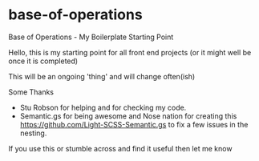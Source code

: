 base-of-operations
==================

Base of Operations - My Boilerplate Starting Point

Hello, this is my starting point for all front end projects (or it might well be once it is completed)

This will be an ongoing 'thing' and will change often(ish)

Some Thanks


- Stu Robson for helping and for checking my code.
- Semantic.gs for being awesome and Nose nation for creating this https://github.com/Light-SCSS-Semantic.gs to fix a few issues in the nesting.


If you use this or stumble across and find it useful then let me know
